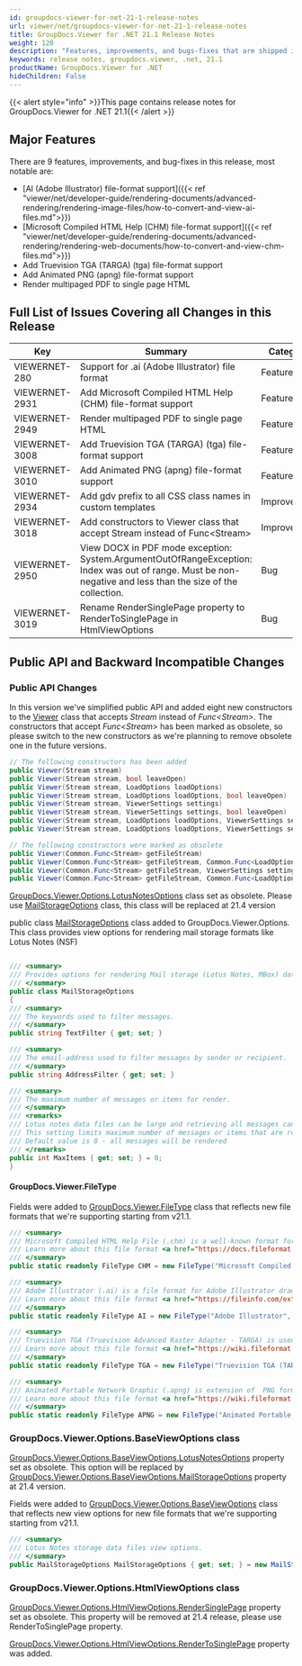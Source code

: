```yaml
---
id: groupdocs-viewer-for-net-21-1-release-notes
url: viewer/net/groupdocs-viewer-for-net-21-1-release-notes
title: GroupDocs.Viewer for .NET 21.1 Release Notes
weight: 120
description: "Features, improvements, and bugs-fixes that are shipped in GroupDocs.Viewer for .NET 21.1"
keywords: release notes, groupdocs.viewer, .net, 21.1
productName: GroupDocs.Viewer for .NET
hideChildren: False
---
```

{{< alert style="info" >}}This page contains release notes for GroupDocs.Viewer for .NET 21.1{{< /alert >}}

## Major Features  

There are 9 features, improvements, and bug-fixes in this release, most notable are:

* [AI (Adobe Illustrator) file-format support]({{< ref "viewer/net/developer-guide/rendering-documents/advanced-rendering/rendering-image-files/how-to-convert-and-view-ai-files.md">}})
* [Microsoft Compiled HTML Help  (CHM) file-format support]({{< ref "viewer/net/developer-guide/rendering-documents/advanced-rendering/rendering-web-documents/how-to-convert-and-view-chm-files.md">}})
* Add Truevision TGA (TARGA) (tga) file-format support
* Add Animated PNG (apng) file-format support
* Render multipaged PDF to single page HTML

## Full List of Issues Covering all Changes in this Release

| Key | Summary | Category |
| --- | --- | --- |
|VIEWERNET-280|Support for .ai (Adobe Illustrator) file format|Feature|
|VIEWERNET-2931|Add Microsoft Compiled HTML Help  (CHM) file-format support|Feature|
|VIEWERNET-2949|Render multipaged PDF to single page HTML|Feature|
|VIEWERNET-3008|Add Truevision TGA (TARGA) (tga) file-format support|Feature|
|VIEWERNET-3010|Add Animated PNG (apng) file-format support|Feature|
|VIEWERNET-2934|Add gdv prefix to all CSS class names in custom templates|Improvement|
|VIEWERNET-3018|Add constructors to Viewer class that accept Stream instead of Func\<Stream\>|Improvement|
|VIEWERNET-2950|View DOCX in PDF mode exception: System.ArgumentOutOfRangeException: Index was out of range. Must be non-negative and less than the size of the collection.|Bug|
|VIEWERNET-3019|Rename RenderSinglePage property to RenderToSinglePage in HtmlViewOptions|Bug|

## Public API and Backward Incompatible Changes

### Public API Changes

In this version we've simplified public API and added eight new constructors to the [Viewer](<https://apireference.groupdocs.com/viewer/net/groupdocs.viewer/viewer>) class that accepts _Stream_ instead of _Func\<Stream\>_. The constructors that accept _Func\<Stream\>_ has been marked as obsolete, so please switch to the new constructors as we're planning to remove obsolete one in the future versions.

```csharp
// The following constructors has been added
public Viewer(Stream stream)
public Viewer(Stream stream, bool leaveOpen)
public Viewer(Stream stream, LoadOptions loadOptions)
public Viewer(Stream stream, LoadOptions loadOptions, bool leaveOpen)
public Viewer(Stream stream, ViewerSettings settings)
public Viewer(Stream stream, ViewerSettings settings, bool leaveOpen)
public Viewer(Stream stream, LoadOptions loadOptions, ViewerSettings settings)
public Viewer(Stream stream, LoadOptions loadOptions, ViewerSettings settings, bool leaveOpen)

// The following constructors were marked as obsolete
public Viewer(Common.Func<Stream> getFileStream)
public Viewer(Common.Func<Stream> getFileStream, Common.Func<LoadOptions> getLoadOptions)
public Viewer(Common.Func<Stream> getFileStream, ViewerSettings settings)
public Viewer(Common.Func<Stream> getFileStream, Common.Func<LoadOptions> getLoadOptions, ViewerSettings settings)
```

[GroupDocs.Viewer.Options.LotusNotesOptions](<https://apireference.groupdocs.com/viewer/net/groupdocs.viewer.options/lotusnotesoptions>) class set as obsolete.
Please use [MailStorageOptions](<https://apireference.groupdocs.com/viewer/net/groupdocs.viewer.options/mailstorageoptions>) class, this class will be replaced at 21.4 version

public class [MailStorageOptions](<https://apireference.groupdocs.com/viewer/net/groupdocs.viewer.options/mailstorageoptions>) class added to GroupDocs.Viewer.Options. This class provides view options for
rendering mail storage formats like Lotus Notes (NSF)

```csharp

/// <summary>
/// Provides options for rendering Mail storage (Lotus Notes, MBox) data files.
/// </summary>
public class MailStorageOptions
{
/// <summary>
/// The keywords used to filter messages.
/// </summary>
public string TextFilter { get; set; }

/// <summary>
/// The email-address used to filter messages by sender or recipient.
/// </summary>
public string AddressFilter { get; set; }

/// <summary>
/// The maximum number of messages or items for render.        
/// </summary>
/// <remarks>          
/// Lotus notes data files can be large and retrieving all messages can take significant time.
/// This setting limits maximum number of messages or items that are rendered.
/// Default value is 0 - all messages will be rendered
/// </remarks>
public int MaxItems { get; set; } = 0;
}    
```

#### GroupDocs.Viewer.FileType

Fields were added to [GroupDocs.Viewer.FileType](<https://apireference.groupdocs.com/viewer/net/groupdocs.viewer/filetype>) class that reflects new file formats that we're supporting starting from v21.1.

```csharp
/// <summary>
/// Microsoft Compiled HTML Help File (.chm) is a well-known format for HELP (documentation to some application) documents.
/// Learn more about this file format <a href="https://docs.fileformat.com/web/chm/">here</a>. 
/// </summary>
public static readonly FileType CHM = new FileType("Microsoft Compiled HTML Help File", ".chm");

/// <summary>
/// Adobe Illustrator (.ai) is a file format for Adobe Illustrator drawings.
/// Learn more about this file format <a href="https://fileinfo.com/extension/ai#adobe_illustrator_file">here</a>. 
/// </summary>
public static readonly FileType AI = new FileType("Adobe Illustrator", ".ai");

/// <summary>
/// Truevision TGA (Truevision Advanced Raster Adapter - TARGA) is used to store bitmap digital images developed by TRUEVISION.
/// Learn more about this file format <a href="https://wiki.fileformat.com/image/tga">here</a>. 
/// </summary>
public static readonly FileType TGA = new FileType("Truevision TGA (TARGA)", ".tga");

/// <summary>
/// Animated Portable Network Graphic (.apng) is extension of  PNG format that supports animation.
/// Learn more about this file format <a href="https://wiki.fileformat.com/image/apng">here</a>. 
/// </summary>
public static readonly FileType APNG = new FileType("Animated Portable Network Graphic", ".apng");
```

### GroupDocs.Viewer.Options.BaseViewOptions class

[GroupDocs.Viewer.Options.BaseViewOptions.LotusNotesOptions](<https://apireference.groupdocs.com/viewer/net/groupdocs.viewer.options/baseviewoptions/properties/lotusnotesoptions>) property set as obsolete.
This option will be replaced by [GroupDocs.Viewer.Options.BaseViewOptions.MailStorageOptions](<https://apireference.groupdocs.com/viewer/net/groupdocs.viewer.options/baseviewoptions/properties/mailstorageoptions>) property at 21.4 version.

Fields were added to [GroupDocs.Viewer.Options.BaseViewOptions](<https://apireference.groupdocs.com/viewer/net/groupdocs.viewer.options/baseviewoptions>) class that reflects new view options for new file formats that we're supporting starting from v21.1.

```csharp
/// <summary>
/// Lotus Notes storage data files view options.
/// </summary>
public MailStorageOptions MailStorageOptions { get; set; } = new MailStorageOptions();

```

### GroupDocs.Viewer.Options.HtmlViewOptions class

[GroupDocs.Viewer.Options.HtmlViewOptions.RenderSinglePage](<https://apireference.groupdocs.com/viewer/net/groupdocs.viewer.options/htmlviewoptions/properties/rendersinglepage>) property set as obsolete.
 This property will be removed at 21.4 release, please use RenderToSinglePage property.

[GroupDocs.Viewer.Options.HtmlViewOptions.RenderToSinglePage](<https://apireference.groupdocs.com/viewer/net/groupdocs.viewer.options/htmlviewoptions/properties/rendertosinglepage>) property was added.
